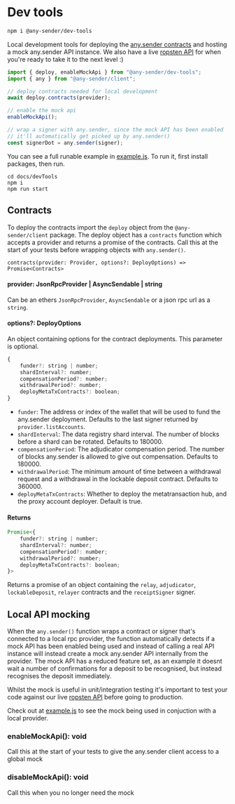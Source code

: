 # Dev tools

```sh
npm i @any-sender/dev-tools
```

Local development tools for deploying the [any.sender contracts](https://github.com/PISAresearch/contracts.any.sender) and hosting a mock any.sender API instance. We also have a live [ropsten API](../addresses.md) for when you're ready to take it to the next level :)

```js
import { deploy, enableMockApi } from "@any-sender/dev-tools";
import { any } from "@any-sender/client";

// deploy contracts needed for local development
await deploy.contracts(provider);

// enable the mock api
enableMockApi();

// wrap a signer with any.sender, since the mock API has been enabled
// it'll automatically get picked up by any.sender()
const signerDot = any.sender(signer);
```

You can see a full runable example in [example.js](./example.js). To run it, first install packages, then run.

```
cd docs/devTools
npm i
npm run start
```

## Contracts

To deploy the contracts import the `deploy` object from the `@any-sender/client` package. The deploy object has a `contracts` function which accepts a provider and returns a promise of the contracts. Call this at the start of your tests before wrapping objects with `any.sender()`.

```
contracts(provider: Provider, options?: DeployOptions) => Promise<Contracts>
```

#### provider: JsonRpcProvider | AsyncSendable | string

Can be an ethers `JsonRpcProvider`, `AsyncSendable` or a json rpc url as a `string`.

#### options?: DeployOptions

An object containing options for the contract deployments. This parameter is optional.

```js
{
    funder?: string | number;
    shardInterval?: number;
    compensationPeriod?: number;
    withdrawalPeriod?: number;
    deployMetaTxContracts?: boolean;
}
```

- `funder`: The address or index of the wallet that will be used to fund the any.sender deployment. Defaults to the last signer returned by `provider.listAccounts`.
- `shardInterval`: The data registry shard interval. The number of blocks before a shard can be rotated. Defaults to 180000.
- `compensationPeriod`: The adjudicator compensation period. The number of blocks any.sender is allowed to give out compensation. Defaults to 180000.
- `withdrawalPeriod`: The minimum amount of time between a withdrawal request and a withdrawal in the lockable deposit contract. Defaults to 360000.
- `deployMetaTxContracts`: Whether to deploy the metatransaction hub, and the proxy account deployer. Default is true.

#### Returns

```js
Promise<{
    funder?: string | number;
    shardInterval?: number;
    compensationPeriod?: number;
    withdrawalPeriod?: number;
    deployMetaTxContracts?: boolean;
}>
```

Returns a promise of an object containing the `relay`, `adjudicator`, `lockableDeposit`, `relayer` contracts and the `receiptSigner` signer.

## Local API mocking

When the `any.sender()` function wraps a contract or signer that's connected to a local rpc provider, the function automatically detects if a mock API has been enabled being used and instead of calling a real API instance will instead create a mock any.sender API internally from the provider. The mock API has a reduced feature set, as an example it doesnt wait a number of confirmations for a deposit to be recognised, but instead recognises the deposit immediately.

Whilst the mock is useful in unit/integration testing it's important to test your code against our live [ropsten API](../addresses.md) before going to production.

Check out at [example.js](./example.js) to see the mock being used in conjuction with a local provider.

### enableMockApi(): void

Call this at the start of your tests to give the any.sender client access to a global mock

### disableMockApi(): void

Call this when you no longer need the mock
